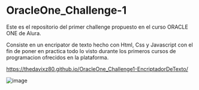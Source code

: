 # OracleOne_Challenge-1
Este es el repositorio del primer challenge propuesto en el curso ORACLE ONE de Alura.

Consiste en un encripator de texto hecho con Html, Css y Javascript con el fin de poner en practica todo lo visto durante los primeros cursos de programacion ofrecidos en la plataforma.

https://thedavixz80.github.io/OracleOne_Challenge1-EncriptadorDeTexto/

![image](https://github.com/TheDavixZ80/OracleOne_Challenge-1/assets/79435396/eb7de7c1-6484-4739-a610-4437fc32a239)

